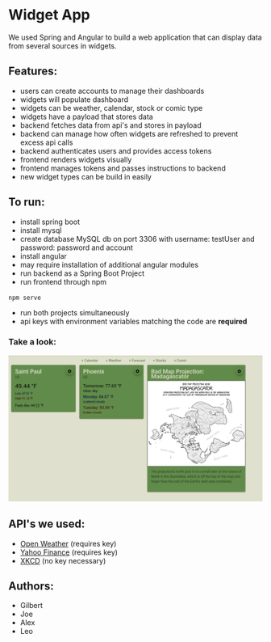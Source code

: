 # Widget App
We used Spring and Angular to build a web application that can display data from several sources in widgets.

## Features:
- users can create accounts to manage their dashboards
- widgets will populate dashboard
- widgets can be weather, calendar, stock or comic type
- widgets have a payload that stores data
- backend fetches data from api's and stores in payload
- backend can manage how often widgets are refreshed to prevent excess api calls
- backend authenticates users and provides access tokens
- frontend renders widgets visually
- frontend manages tokens and passes instructions to backend
- new widget types can be build in easily  

## To run:
- install spring boot
- install mysql
- create database MySQL db on port 3306 with username: testUser and password: password and account 
- install angular
- may require installation of additional angular modules
- run backend as a Spring Boot Project
- run frontend through npm
```
npm serve
``` 
- run both projects simultaneously
- api keys with environment variables matching the code are **required**

### Take a look:
![Demo!](/frontend/499/src/assets/img/demo.png "demo")

## API's we used:
- [Open Weather](https://openweathermap.org/) (requires key)
- [Yahoo Finance](https://www.yahoofinanceapi.com/) (requires key)
- [XKCD](https://xkcd.com/json.html) (no key necessary)
    
## Authors:
- Gilbert
- Joe
- Alex
- Leo

